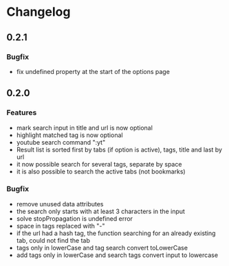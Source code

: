# Changelog

## 0.2.1
### Bugfix
- fix undefined property at the start of the options page

## 0.2.0
### Features
- mark search input in title and url is now optional
- highlight matched tag is now optional
- youtube search command ":yt"
- Result list is sorted first by tabs (if option is active), tags, title and last by url
- it now possible search for several tags, separate by space
- it is also possible to search the active tabs (not bookmarks)

### Bugfix
- remove unused data attributes
- the search only starts with at least 3 characters in the input
- solve stopPropagation is undefined error
- space in tags replaced with "-"
- if the url had a hash tag, the function searching for an already existing tab, could not find the tab
- tags only in lowerCase and tag search convert toLowerCase
- add tags only in lowerCase and search tags convert input to lowercase
